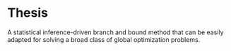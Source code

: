 # Thesis
A statistical inference-driven branch and bound method that can be easily adapted for solving a broad class of global optimization problems.
